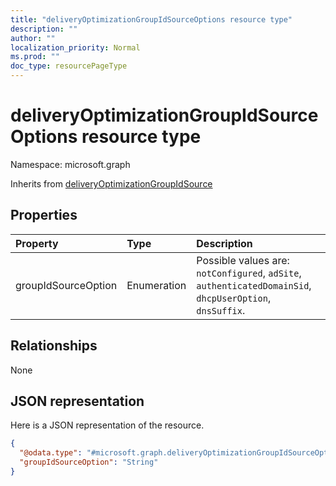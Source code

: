 ```yaml
---
title: "deliveryOptimizationGroupIdSourceOptions resource type"
description: ""
author: ""
localization_priority: Normal
ms.prod: ""
doc_type: resourcePageType
---
```


# deliveryOptimizationGroupIdSourceOptions resource type


Namespace: microsoft.graph




Inherits from [deliveryOptimizationGroupIdSource](../resources/deliveryoptimizationgroupidsource.md)

## Properties
|Property|Type|Description|
|:---|:---|:---|
|groupIdSourceOption|Enumeration| Possible values are: `notConfigured`, `adSite`, `authenticatedDomainSid`, `dhcpUserOption`, `dnsSuffix`.|

## Relationships
None

## JSON representation
Here is a JSON representation of the resource.
<!-- {
  "blockType": "resource",
  "@odata.type": "microsoft.graph.deliveryOptimizationGroupIdSourceOptions"
}
-->
``` json
{
  "@odata.type": "#microsoft.graph.deliveryOptimizationGroupIdSourceOptions",
  "groupIdSourceOption": "String"
}
```

